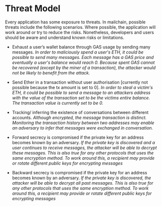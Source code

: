 # Threat Model
Every application has some exposure to threats. In mailchain, possible threats include the following scenarios. Where possible, the application will work around or try to reduce the risks. Nonetheless, developers and users should be aware and understand known risks or limitations.

* Exhaust a user’s wallet balance through GAS usage by sending many messages.
*In order to maliciously spend a user's ETH, it could be possible to send many messages. Each message has a GAS price and eventually a user's balance would reach 0.
Because spent GAS cannot be recovered (except by the miner of a transaction), the attacker would not be likely to benefit from the attack.*
 
* Send Ether in a transaction without user authorisation [currently not possible because the tx amount is set to 0].
*In order to steal a victim's ETH, it could be possible to send a message to an attackers address with the value of the transaction set to be the victims entire balance. The transaction value is currently set to be 0.*

* Tracking/ inferring the existence of conversations between different accounts.
*Although encrypted, the message transaction is distinct. Monitoring the transaction history between two addresses may enable an adversary to infer that messages were exchanged in conversation.*

* Forward secrecy is compromised if the private key for an address becomes known by an adversary.
*If the private key is discovered and a user continues to receive messages, the attacker will be able to decrypt these messages.
This is also true for any other protocols that uses the same encryption method.
To work around this, a recipient may provide or rotate different public keys for encrypting messages*

* Backward secrecy is compromised if the private key for an address becomes known by an adversary.
*If the private key is discovered, the attacker will be able to decrypt all past messages.
This is also true for any other protocols that uses the same encryption method.
To work around this, a recipient may provide or rotate different public keys for encrypting messages*